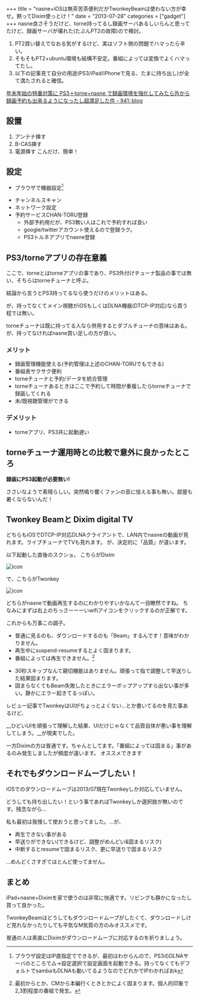 +++
title = "nasne+iOSは無茶苦茶便利だがTwonkeyBeamは使わない方が幸せ。黙ってDixim使っとけ！"
date = "2013-07-28"
categories = ["gadget"]
+++
nasne良さそうだけど、torne持ってるし録画サーバあるしいらんと思ってたけど、録画サーバが壊れた(たぶんPT2の故障)ので検討。

1. PT2買い替えでなおる気がするけど、実はソフト側の問題でハマったら辛い。
1. そもそもPT2+ubuntu環境も結構不安定。番組によっては変換でよくハマってたし。
1. 以下の記事見て自分の用途(PS3/iPad/iPhoneで見る、たまに持ち出し)が全て満たされると確信。

[年末年始の特番対策に PS3＋torne+nasne で録画環境を強化してみたら外から録画予約も出来るようになったし超満足した件 - 941::blog](http://blog.kushii.net/archives/1803070.html)

## 設置
1. アンテナ挿す
1. B-CAS挿す
1. 電源挿す
こんだけ、簡単！

## 設定
- ブラウザで機器設定[^setting-by-browser]
[^setting-by-browser]:ブラウザ設定はIP直指定でできるが、最初はわからんので、PS3のDLNAサーバのところで△→設定選択で設定画面を起動できる。持ってなくてもデフォルトでsambaもDLNAも動いてるようなのでどれかでIPわかればおk
  - チャンネルスキャン
  - ネットワーク設定
  - 予約サービスCHAN-TORU登録
    - 外部予約用だが、PS3無い人はこれで予約すれば良い
    - google/twitterアカウント使えるので登録ラク。
    - PS3トルネアプリでnasne登録


## PS3/torneアプリの存在意義
ここで、torneとはtorneアプリの事であり、PS3外付けチューナ製品の事では無い、そちらはtorneチューナと呼ぶ。

結論から言うとPS3持ってるなら使うだけのメリットはある。

が、持ってなくてメイン視聴がiOSもしくはDLNA機器(DTCP-IP対応)なら買う程では無い。

torneチューナは既に持ってる人なら併用するとダブルチューナの意味はある。が、持ってなければnasne買い足しの方が良い。

### メリット
- 録画管理機能使える(予約管理は上述のCHAN-TORUでもできる)
- 番組表サクサク便利
- torneチューナと予約/データを統合管理
- torneチューナあるときはここで予約して時間が重複したらtorneチューナで録画してくれる
- 未/既視聴管理ができる


### デメリット
- torneアプリ、PS3共に起動遅い

## torneチューナ運用時との比較で意外に良かったところ
__録画にPS3起動が必要無い!__

ささいなようで素晴らしい。突然鳴り響くファンの音に怯える事も無い。部屋も暑くならないんだ！

## Twonkey Beamと Dixim digital TV
どちらもiOSでDTCP-IP対応DLNAクライアントで、LAN内でnasneの動画が見れます。ライブチューナでTVも見れます。
が、決定的に「品質」が違います。

以下起動した直後のスクショ。
こちらがDixim


![icon](/images/nasne/dixim.jpg)

で、こちらがTwonkey


![icon](/images/nasne/twonkey.jpg)

どちらがnasneで動画再生するのにわかりやすいかなんて一目瞭然ですね。
ちなみにまずは右上のちっさーーーいwifiアイコンをクリックするのが正解です。

これからも万事この調子。

- 普通に見るのも、ダウンロードするのも「Beam」するんです！意味がわかりません。
- 再生中にsuspend-resumeするとよく固まります。
- 番組によっては再生できません。[^error-play]
[^error-play]: 最初からとか、CMから本編行くときとかによく固まります。個人的印象で2,3割程度の番組で発生。
- 30秒スキップなんて親切機能はありません。頑張って指で調整して早送りした結果固まります。
- 固まらなくてもBeam失敗したときにエラーポップアップすら出ない事が多い。静かにエラー起きてるっぽい。

レビュー記事でTwonkeyはUIがちょっとよくない…とか書いてるのを見た事あるけど、

__ひどいUIを頑張って理解した結果、UIだけじゃなくて品質自体が悪い事を理解してしまう。__が現実でした。

一方Diximの方は普通です。ちゃんとしてます。「番組によっては固まる」事があるのみ発生しましたが頻度が違います。
オススメできます

## それでもダウンロードムーブしたい！
iOSでのダウンロードムーブは2013/07現在Twonkeyしか対応していません。

どうしても持ち出したい！という事であればTwonkeyしか選択肢が無いのです。残念ながら…

私も最初は我慢して使おうと思ってました。…が、

- 再生できない事がある
- 早送りができない(できるけど、調整がめんどい&固まるリスク)
- 中断するとresumeで固まるリスク、更に早送りで固まるリスク

…めんどくさすぎてほとんど使ってません。

## まとめ

iPad+nasne+Diximを家で使うのは非常に快適です。リビングも静かになったし買って良かった。

TwonkeyBeamはどうしてもダウンロードムーブがしたくて、ダウンロードしけど見れなかったりしても平気なM気質の方のみオススメです。

普通の人は素直にDiximがダウンロードムーブに対応するのを祈りましょう。

